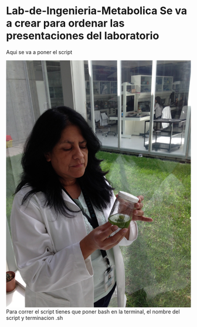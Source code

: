 # Lab-de-Ingenieria-Metabolica  Se va a crear para ordenar las presentaciones del laboratorio

Aqui se va a poner el script

![Foto](IMG_0041.JPG)  
Para correr el script tienes que poner bash en la terminal, el nombre del script y terminacion .sh



